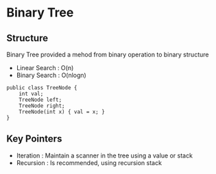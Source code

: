 # Binary Tree

## Structure
Binary Tree provided a mehod from binary operation to binary structure
* Linear Search : O(n)
* Binary Search : O(nlogn)

```
public class TreeNode {
	int val;
	TreeNode left;
	TreeNode right;
	TreeNode(int x) { val = x; }
}
```

## Key Pointers
* Iteration : Maintain a scanner in the tree using a value or stack 
* Recursion : Is recommended, using recursion stack 
